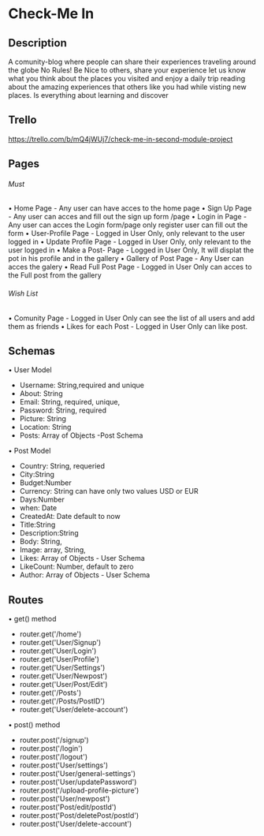 # Check-Me In

## Description

A comunity-blog where people can share their experiences traveling around the globe
No Rules! Be Nice to others, share your experience let us know what you think about the places you visited and enjoy a daily trip reading about the amazing experiences that others like you had while visting new places.
Is everything about learning and discover

## Trello

https://trello.com/b/mQ4jWUj7/check-me-in-second-module-project

## Pages

###### Must

• Home Page - Any user can have acces to the home page
• Sign Up Page - Any user can acces and fill out the sign up form /page
• Login in Page - Any user can acces the Login form/page only register user can fill out the form
• User-Profile Page - Logged in User Only, only relevant to the user logged in
• Update Profile Page - Logged in User Only, only relevant to the user logged in
• Make a Post- Page - Logged in User Only, It will displat the pot in his profile and in the gallery
• Gallery of Post Page - Any User can acces the galery
• Read Full Post Page - Logged in User Only can acces to the Full post from the gallery

###### Wish List

• Comunity Page - Logged in User Only can see the list of all users and add them as friends
• Likes for each Post - Logged in User Only can like post.

## Schemas

• User Model

- Username: String,required and unique
- About: String
- Email: String, required, unique,
- Password: String, required
- Picture: String
- Location: String
- Posts: Array of Objects -Post Schema

• Post Model

- Country: String, requeried
- City:String
- Budget:Number
- Currency: String can have only two values USD or EUR
- Days:Number
- when: Date
- CreatedAt: Date default to now
- Title:String
- Description:String
- Body: String,
- Image: array, String,
- Likes: Array of Objects - User Schema
- LikeCount: Number, default to zero
- Author: Array of Objects - User Schema

## Routes

• get() method

- router.get('/home')
- router.get('User/Signup')
- router.get('User/Login')
- router.get('User/Profile')
- router.get('User/Settings')
- router.get('User/Newpost')
- router.get('User/Post/Edit')
- router.get('/Posts')
- router.get('/Posts/PostID')
- router.get('User/delete-account')

• post() method

- router.post('/signup')
- router.post('/login')
- router.post('/logout')
- router.post('User/settings')
- router.post('User/general-settings')
- router.post('User/updatePassword')
- router.post('/upload-profile-picture')
- router.post('User/newpost')
- router.post('Post/edit/postId')
- router.post('Post/deletePost/postId')
- router.post('User/delete-account')
